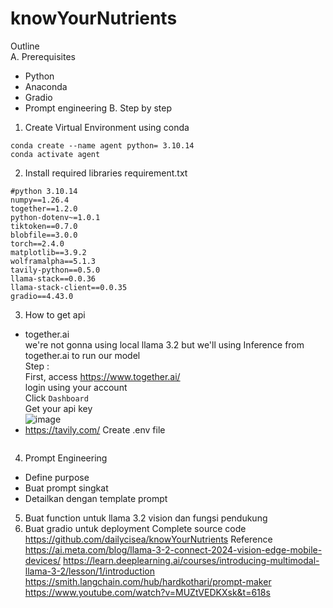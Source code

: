 # knowYourNutrients
Outline <br/>
A. Prerequisites
-	Python
-	Anaconda
-	Gradio
-	Prompt engineering
B. Step by step
1.	Create Virtual Environment using conda
```
conda create --name agent python= 3.10.14
conda activate agent
```
2.	Install required libraries
requirement.txt
```
#python 3.10.14
numpy==1.26.4
together==1.2.0
python-dotenv~=1.0.1
tiktoken==0.7.0
blobfile==3.0.0
torch==2.4.0
matplotlib==3.9.2
wolframalpha==5.1.3
tavily-python==0.5.0
llama-stack==0.0.36
llama-stack-client==0.0.35
gradio==4.43.0
```

3.	How to get api
- together.ai <br/>
we're not gonna using local llama 3.2 but we'll using Inference from together.ai to run our model <br/>
Step : <br/>
First, access https://www.together.ai/ <br/>
login using your account<br/>
Click `Dashboard`<br/>
Get your api key<br/>
![image](https://github.com/user-attachments/assets/301e0b11-4bd4-4031-9f29-51923b1931ba)
-	https://tavily.com/
Create .env file
```
```
4.	Prompt Engineering
-	Define purpose
-	Buat prompt singkat
-	Detailkan dengan template prompt
5.	Buat function untuk llama 3.2 vision dan fungsi pendukung
6.	Buat gradio untuk deployment
Complete source code 
https://github.com/dailycisea/knowYourNutrients
Reference
https://ai.meta.com/blog/llama-3-2-connect-2024-vision-edge-mobile-devices/
https://learn.deeplearning.ai/courses/introducing-multimodal-llama-3-2/lesson/1/introduction
https://smith.langchain.com/hub/hardkothari/prompt-maker
https://www.youtube.com/watch?v=MUZtVEDKXsk&t=618s



